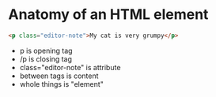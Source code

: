 # Anatomy of an HTML element


```html
<p class="editor-note">My cat is very grumpy</p>
```

- p is opening tag
- /p is closing tag
- class="editor-note" is attribute
- between tags is content
- whole things is "element"
